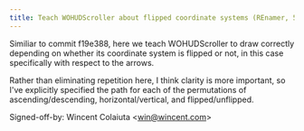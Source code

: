 ```yaml
---
title: Teach WOHUDScroller about flipped coordinate systems (REnamer, 56c18f7)
---
```


Similiar to commit f19e388, here we teach WOHUDScroller to draw correctly depending on whether its coordinate system is flipped or not, in this case specifically with respect to the arrows.

Rather than eliminating repetition here, I think clarity is more important, so I've explicitly specified the path for each of the permutations of ascending/descending, horizontal/vertical, and flipped/unflipped.

Signed-off-by: Wincent Colaiuta &lt;win@wincent.com&gt;
